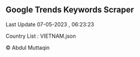 

## Google Trends Keywords Scraper 
 
Last Update 07-05-2023 , 06:23:23

Country List :
VIETNAM.json



© Abdul Muttaqin 
